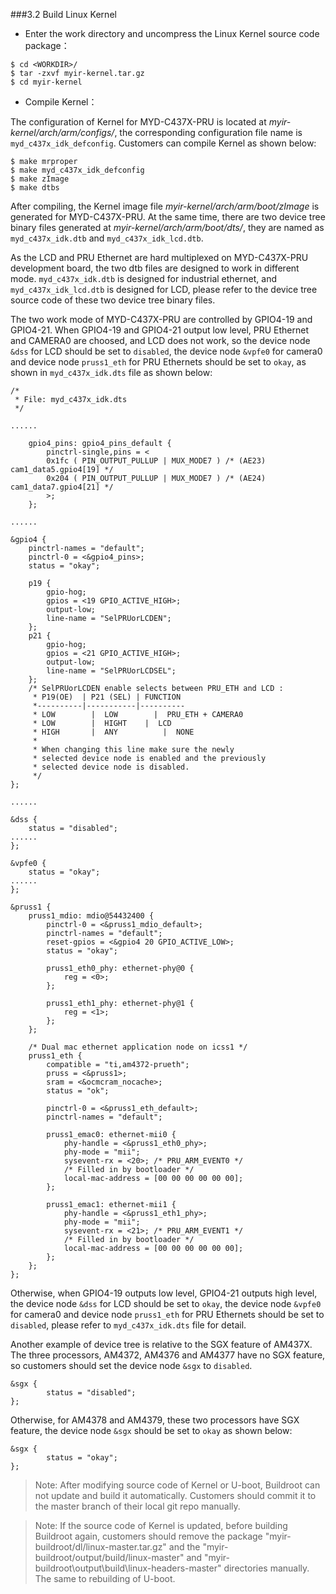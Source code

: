 ###3.2 Build Linux Kernel  

* Enter the work directory and uncompress the Linux Kernel source code package：  

```
$ cd <WORKDIR>/
$ tar -zxvf myir-kernel.tar.gz
$ cd myir-kernel
```

* Compile Kernel：  

The configuration of Kernel for MYD-C437X-PRU is located at *myir-kernel/arch/arm/configs/*, the corresponding configuration file name is `myd_c437x_idk_defconfig`.
Customers can compile Kernel as shown below:  

```
$ make mrproper
$ make myd_c437x_idk_defconfig
$ make zImage
$ make dtbs
```

After compiling, the Kernel image file *myir-kernel/arch/arm/boot/zImage* is generated for MYD-C437X-PRU. 
At the same time, there are two device tree binary files generated at *myir-kernel/arch/arm/boot/dts/*, 
they are named as `myd_c437x_idk.dtb` and `myd_c437x_idk_lcd.dtb`. 
 
As the LCD and PRU Ethernet are hard multiplexed on MYD-C437X-PRU development board, the two dtb files are designed to work in different mode.
`myd_c437x_idk.dtb` is designed for industrial ethernet, and `myd_c437x_idk_lcd.dtb` is designed for LCD, please refer to the device tree source code of 
these two device tree binary files.

The two work mode of MYD-C437X-PRU are controlled by GPIO4-19 and GPIO4-21. When GPIO4-19 and GPIO4-21 output low level, PRU Ethernet and CAMERA0 are choosed,
and LCD does not work, so the device node `&dss` for LCD should be set to `disabled`, the device node `&vpfe0` for camera0 and device node `pruss1_eth` for PRU Ethernets
should be set to `okay`, as shown in `myd_c437x_idk.dts` file as shown below:  

```
/*
 * File: myd_c437x_idk.dts
 */

......

	gpio4_pins: gpio4_pins_default {
		pinctrl-single,pins = <
		0x1fc ( PIN_OUTPUT_PULLUP | MUX_MODE7 ) /* (AE23) cam1_data5.gpio4[19] */
		0x204 ( PIN_OUTPUT_PULLUP | MUX_MODE7 ) /* (AE24) cam1_data7.gpio4[21] */
		>;
	};
	
......

&gpio4 {
	pinctrl-names = "default";
	pinctrl-0 = <&gpio4_pins>;
	status = "okay";

	p19 {
		gpio-hog;
		gpios = <19 GPIO_ACTIVE_HIGH>;
		output-low;
		line-name = "SelPRUorLCDEN";
	};
	p21 {
		gpio-hog;
		gpios = <21 GPIO_ACTIVE_HIGH>;
		output-low;
		line-name = "SelPRUorLCDSEL";
	};
	/* SelPRUorLCDEN enable selects between PRU_ETH and LCD :
	 * P19(OE)	| P21 (SEL)	| FUNCTION 
	 *----------|-----------|----------
	 * LOW		  |  LOW	    |  PRU_ETH + CAMERA0
	 * LOW		  |	 HIGHT	  |	 LCD
	 * HIGH		  |	 ANY		  |	 NONE
	 * 
	 * When changing this line make sure the newly
	 * selected device node is enabled and the previously
	 * selected device node is disabled.
	 */
};

......

&dss {
	status = "disabled";
......
};

&vpfe0 {
	status = "okay";
......
};

&pruss1 {
	pruss1_mdio: mdio@54432400 {
		pinctrl-0 = <&pruss1_mdio_default>;
		pinctrl-names = "default";
		reset-gpios = <&gpio4 20 GPIO_ACTIVE_LOW>;
		status = "okay";

		pruss1_eth0_phy: ethernet-phy@0 {
			reg = <0>;
		};

		pruss1_eth1_phy: ethernet-phy@1 {
			reg = <1>;
		};
	};

	/* Dual mac ethernet application node on icss1 */
	pruss1_eth {
		compatible = "ti,am4372-prueth";
		pruss = <&pruss1>;
		sram = <&ocmcram_nocache>;
		status = "ok";

		pinctrl-0 = <&pruss1_eth_default>;
		pinctrl-names = "default";

		pruss1_emac0: ethernet-mii0 {
			phy-handle = <&pruss1_eth0_phy>;
			phy-mode = "mii";
			sysevent-rx = <20>;	/* PRU_ARM_EVENT0 */
			/* Filled in by bootloader */
			local-mac-address = [00 00 00 00 00 00];
		};

		pruss1_emac1: ethernet-mii1 {
			phy-handle = <&pruss1_eth1_phy>;
			phy-mode = "mii";
			sysevent-rx = <21>;	/* PRU_ARM_EVENT1 */
			/* Filled in by bootloader */
			local-mac-address = [00 00 00 00 00 00];
		};
	};
};

```  

Otherwise, when GPIO4-19 outputs low level, GPIO4-21 outputs high level, the device node `&dss` for LCD should be set to `okay`, the device node `&vpfe0` for camera0 and device node `pruss1_eth` for PRU Ethernets
should be set to `disabled`, please refer to `myd_c437x_idk.dts` file for detail.   

Another example of device tree is relative to the SGX feature of AM437X. The three processors, AM4372, AM4376 and AM4377 have no SGX feature, so 
customers should set the device node `&sgx` to `disabled`.  

```
&sgx {
        status = "disabled";
};

```  
Otherwise, for AM4378 and AM4379, these two processors have SGX feature, the device node `&sgx` should be set to `okay` as shown below:  

```
&sgx {
        status = "okay";
};

```   
> Note: After modifying source code of Kernel or U-boot, Buildroot can not update and build it automatically. 
Customers should commit it to the master branch of their local git repo manually.   
 
> Note: If the source code of Kernel is updated, before building Buildroot again, customers should remove the package "myir-buildroot/dl/linux-master.tar.gz" and 
the "myir-buildroot/output/build/linux-master" and "myir-buildroot\output\build\linux-headers-master" directories manually. The same to rebuilding of U-boot.





